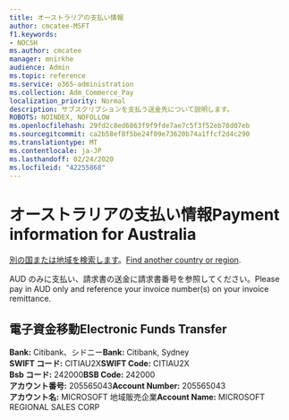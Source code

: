 ```yaml
---
title: オーストラリアの支払い情報
author: cmcatee-MSFT
f1.keywords:
- NOCSH
ms.author: cmcatee
manager: mnirkhe
audience: Admin
ms.topic: reference
ms.service: o365-administration
ms.collection: Adm_Commerce_Pay
localization_priority: Normal
description: サブスクリプションを支払う送金先について説明します。
ROBOTS: NOINDEX, NOFOLLOW
ms.openlocfilehash: 29fd2c8ed6863f9f9fde7ae7c5f3f52eb78d07eb
ms.sourcegitcommit: ca2b58ef8f5be24f09e73620b74a1ffcf2d4c290
ms.translationtype: MT
ms.contentlocale: ja-JP
ms.lasthandoff: 02/24/2020
ms.locfileid: "42255868"
---
```

# <a name="payment-information-for-australia"></a><span data-ttu-id="81482-103">オーストラリアの支払い情報</span><span class="sxs-lookup"><span data-stu-id="81482-103">Payment information for Australia</span></span>

<span data-ttu-id="81482-104">[別の国または地域を検索します](../billing-and-payments/pay-for-your-subscription.md)。</span><span class="sxs-lookup"><span data-stu-id="81482-104">[Find another country or region](../billing-and-payments/pay-for-your-subscription.md).</span></span>

<span data-ttu-id="81482-105">AUD のみに支払い、請求書の送金に請求書番号を参照してください。</span><span class="sxs-lookup"><span data-stu-id="81482-105">Please pay in AUD only and reference your invoice number(s) on your invoice remittance.</span></span>

## <a name="electronic-funds-transfer"></a><span data-ttu-id="81482-106">電子資金移動</span><span class="sxs-lookup"><span data-stu-id="81482-106">Electronic Funds Transfer</span></span>

<span data-ttu-id="81482-107">**Bank:** Citibank、シドニー</span><span class="sxs-lookup"><span data-stu-id="81482-107">**Bank:** Citibank, Sydney</span></span>  
<span data-ttu-id="81482-108">**SWIFT コード:** CITIAU2X</span><span class="sxs-lookup"><span data-stu-id="81482-108">**SWIFT Code:** CITIAU2X</span></span>  
<span data-ttu-id="81482-109">**Bsb コード:** 242000</span><span class="sxs-lookup"><span data-stu-id="81482-109">**BSB Code:** 242000</span></span>  
<span data-ttu-id="81482-110">**アカウント番号:** 205565043</span><span class="sxs-lookup"><span data-stu-id="81482-110">**Account Number:** 205565043</span></span>  
<span data-ttu-id="81482-111">**アカウント名:** MICROSOFT 地域販売企業</span><span class="sxs-lookup"><span data-stu-id="81482-111">**Account Name:** MICROSOFT REGIONAL SALES CORP</span></span>  